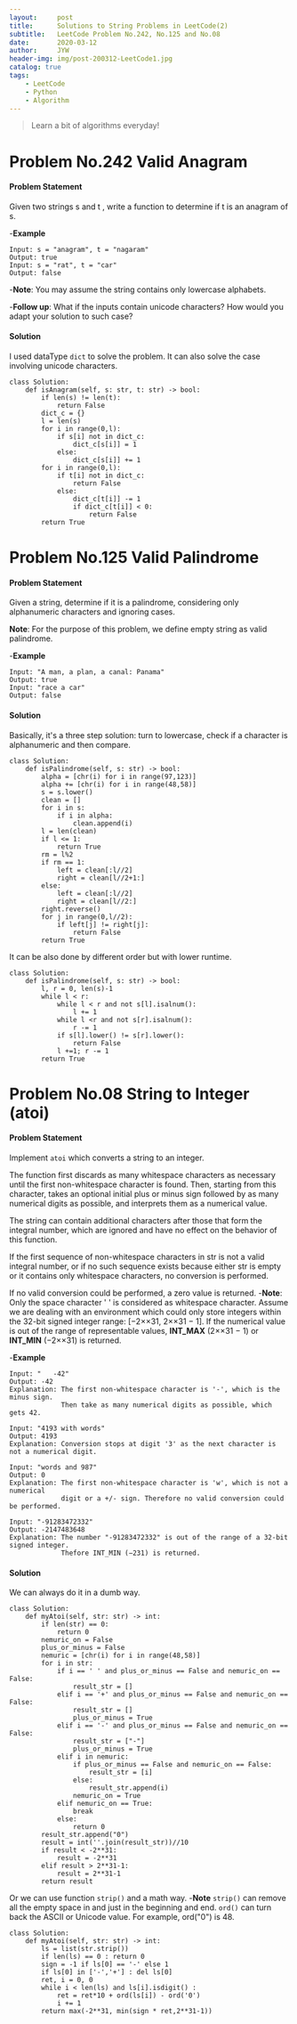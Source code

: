 ```yaml
---
layout:     post
title:      Solutions to String Problems in LeetCode(2)
subtitle:   LeetCode Problem No.242, No.125 and No.08
date:       2020-03-12
author:     JYW
header-img: img/post-200312-LeetCode1.jpg
catalog: true
tags:
    - LeetCode
    - Python
    - Algorithm
---
```


>Learn a bit of algorithms everyday!

# Problem No.242 Valid Anagram

#### Problem Statement

Given two strings s and t , write a function to determine if t is an anagram of s.

-**Example**
```
Input: s = "anagram", t = "nagaram"
Output: true
Input: s = "rat", t = "car"
Output: false
```
-**Note**:
You may assume the string contains only lowercase alphabets.

-**Follow up**:
What if the inputs contain unicode characters? How would you adapt your solution to such case?

#### Solution

I used dataType `dict` to solve the problem. It can also solve the case involving unicode characters.
```
class Solution:
    def isAnagram(self, s: str, t: str) -> bool:
        if len(s) != len(t):
            return False
        dict_c = {}
        l = len(s)
        for i in range(0,l):
            if s[i] not in dict_c:
                dict_c[s[i]] = 1
            else:
                dict_c[s[i]] += 1
        for i in range(0,l):
            if t[i] not in dict_c:
                return False
            else:
                dict_c[t[i]] -= 1
                if dict_c[t[i]] < 0:
                    return False
        return True
``` 

# Problem No.125 Valid Palindrome

#### Problem Statement

Given a string, determine if it is a palindrome, considering only alphanumeric characters and ignoring cases.

**Note**: For the purpose of this problem, we define empty string as valid palindrome.

-**Example**
```
Input: "A man, a plan, a canal: Panama"
Output: true
Input: "race a car"
Output: false
```

#### Solution

Basically, it's a three step solution: turn to lowercase, check if a character is alphanumeric and then compare.
```
class Solution:
    def isPalindrome(self, s: str) -> bool:
        alpha = [chr(i) for i in range(97,123)]
        alpha += [chr(i) for i in range(48,58)]
        s = s.lower()
        clean = []
        for i in s:
            if i in alpha:
                clean.append(i)
        l = len(clean)
        if l <= 1:
            return True
        rm = l%2
        if rm == 1:
            left = clean[:l//2]
            right = clean[l//2+1:]
        else:
            left = clean[:l//2]
            right = clean[l//2:]
        right.reverse()
        for j in range(0,l//2):
            if left[j] != right[j]:
                return False
        return True
``` 
It can be also done by different order but with lower runtime.
```
class Solution:
    def isPalindrome(self, s: str) -> bool:
        l, r = 0, len(s)-1
        while l < r:
            while l < r and not s[l].isalnum():
                l += 1
            while l <r and not s[r].isalnum():
                r -= 1
            if s[l].lower() != s[r].lower():
                return False
            l +=1; r -= 1
        return True
```

# Problem No.08 String to Integer (atoi)

#### Problem Statement

Implement `atoi` which converts a string to an integer.

The function first discards as many whitespace characters as necessary until the first non-whitespace character is found. Then, starting from this character, takes an optional initial plus or minus sign followed by as many numerical digits as possible, and interprets them as a numerical value.

The string can contain additional characters after those that form the integral number, which are ignored and have no effect on the behavior of this function.

If the first sequence of non-whitespace characters in str is not a valid integral number, or if no such sequence exists because either str is empty or it contains only whitespace characters, no conversion is performed.

If no valid conversion could be performed, a zero value is returned.
-**Note**:
Only the space character ' ' is considered as whitespace character.
Assume we are dealing with an environment which could only store integers within the 32-bit signed integer range: [−2××31,  2××31 − 1]. If the numerical value is out of the range of representable values, **INT_MAX** (2××31 − 1) or **INT_MIN** (−2××31) is returned.

-**Example**
```
Input: "   -42"
Output: -42
Explanation: The first non-whitespace character is '-', which is the minus sign.
             Then take as many numerical digits as possible, which gets 42.

Input: "4193 with words"
Output: 4193
Explanation: Conversion stops at digit '3' as the next character is not a numerical digit.

Input: "words and 987"
Output: 0
Explanation: The first non-whitespace character is 'w', which is not a numerical 
             digit or a +/- sign. Therefore no valid conversion could be performed.

Input: "-91283472332"
Output: -2147483648
Explanation: The number "-91283472332" is out of the range of a 32-bit signed integer.
             Thefore INT_MIN (−231) is returned.
```

#### Solution

We can always do it in a dumb way.
```
class Solution:
    def myAtoi(self, str: str) -> int:
        if len(str) == 0:
            return 0
        nemuric_on = False
        plus_or_minus = False
        nemuric = [chr(i) for i in range(48,58)]
        for i in str:
            if i == ' ' and plus_or_minus == False and nemuric_on == False:
                result_str = []
            elif i == '+' and plus_or_minus == False and nemuric_on == False:
                result_str = []
                plus_or_minus = True
            elif i == '-' and plus_or_minus == False and nemuric_on == False:
                result_str = ["-"]
                plus_or_minus = True
            elif i in nemuric:
                if plus_or_minus == False and nemuric_on == False:
                    result_str = [i]
                else:
                    result_str.append(i)
                nemuric_on = True
            elif nemuric_on == True:
                break
            else:
                return 0
        result_str.append("0")
        result = int(''.join(result_str))//10
        if result < -2**31:
            result = -2**31
        elif result > 2**31-1:
            result = 2**31-1
        return result
```
Or we can use function `strip()` and a math way.
-**Note**
`strip()` can remove all the empty space in and just in the beginning and end.
`ord()` can turn back the ASCII or Unicode value. For example, ord("0") is 48. 
```
class Solution:
    def myAtoi(self, str: str) -> int:
        ls = list(str.strip())
        if len(ls) == 0 : return 0
        sign = -1 if ls[0] == '-' else 1
        if ls[0] in ['-','+'] : del ls[0]
        ret, i = 0, 0
        while i < len(ls) and ls[i].isdigit() :
            ret = ret*10 + ord(ls[i]) - ord('0')
            i += 1
        return max(-2**31, min(sign * ret,2**31-1))
```
